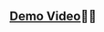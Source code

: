 ## [Demo Video](https://drive.google.com/file/d/1nxJ9945oCPY98SZACsB0Dnh-SyPCxiYY/view?usp=sharing)🐱‍🏍

